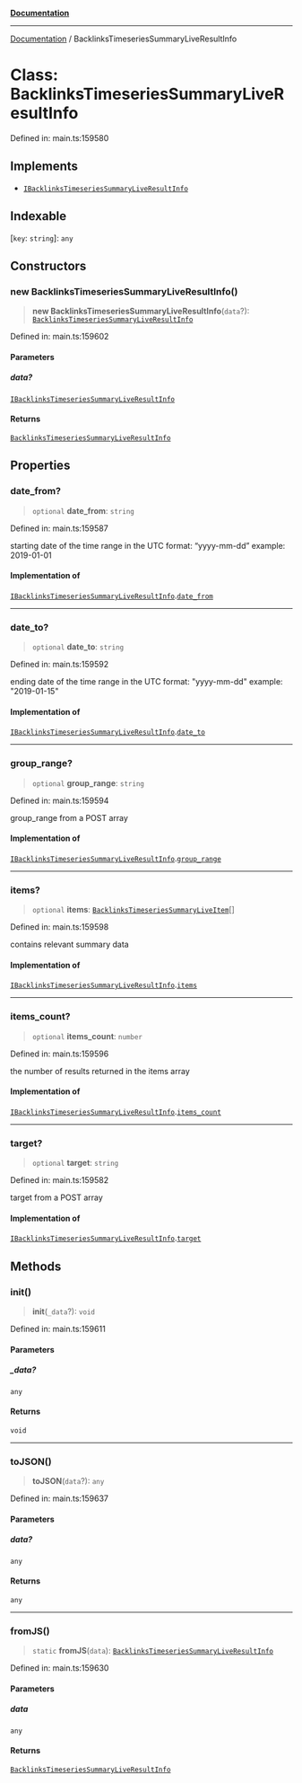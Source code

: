 [**Documentation**](../README.md)

***

[Documentation](../README.md) / BacklinksTimeseriesSummaryLiveResultInfo

# Class: BacklinksTimeseriesSummaryLiveResultInfo

Defined in: main.ts:159580

## Implements

- [`IBacklinksTimeseriesSummaryLiveResultInfo`](../interfaces/IBacklinksTimeseriesSummaryLiveResultInfo.md)

## Indexable

\[`key`: `string`\]: `any`

## Constructors

### new BacklinksTimeseriesSummaryLiveResultInfo()

> **new BacklinksTimeseriesSummaryLiveResultInfo**(`data`?): [`BacklinksTimeseriesSummaryLiveResultInfo`](BacklinksTimeseriesSummaryLiveResultInfo.md)

Defined in: main.ts:159602

#### Parameters

##### data?

[`IBacklinksTimeseriesSummaryLiveResultInfo`](../interfaces/IBacklinksTimeseriesSummaryLiveResultInfo.md)

#### Returns

[`BacklinksTimeseriesSummaryLiveResultInfo`](BacklinksTimeseriesSummaryLiveResultInfo.md)

## Properties

### date\_from?

> `optional` **date\_from**: `string`

Defined in: main.ts:159587

starting date of the time range
in the UTC format: “yyyy-mm-dd”
example:
2019-01-01

#### Implementation of

[`IBacklinksTimeseriesSummaryLiveResultInfo`](../interfaces/IBacklinksTimeseriesSummaryLiveResultInfo.md).[`date_from`](../interfaces/IBacklinksTimeseriesSummaryLiveResultInfo.md#date_from)

***

### date\_to?

> `optional` **date\_to**: `string`

Defined in: main.ts:159592

ending date of the time range
in the UTC format: "yyyy-mm-dd"
example:
"2019-01-15"

#### Implementation of

[`IBacklinksTimeseriesSummaryLiveResultInfo`](../interfaces/IBacklinksTimeseriesSummaryLiveResultInfo.md).[`date_to`](../interfaces/IBacklinksTimeseriesSummaryLiveResultInfo.md#date_to)

***

### group\_range?

> `optional` **group\_range**: `string`

Defined in: main.ts:159594

group_range from a POST array

#### Implementation of

[`IBacklinksTimeseriesSummaryLiveResultInfo`](../interfaces/IBacklinksTimeseriesSummaryLiveResultInfo.md).[`group_range`](../interfaces/IBacklinksTimeseriesSummaryLiveResultInfo.md#group_range)

***

### items?

> `optional` **items**: [`BacklinksTimeseriesSummaryLiveItem`](BacklinksTimeseriesSummaryLiveItem.md)[]

Defined in: main.ts:159598

contains relevant summary data

#### Implementation of

[`IBacklinksTimeseriesSummaryLiveResultInfo`](../interfaces/IBacklinksTimeseriesSummaryLiveResultInfo.md).[`items`](../interfaces/IBacklinksTimeseriesSummaryLiveResultInfo.md#items)

***

### items\_count?

> `optional` **items\_count**: `number`

Defined in: main.ts:159596

the number of results returned in the items array

#### Implementation of

[`IBacklinksTimeseriesSummaryLiveResultInfo`](../interfaces/IBacklinksTimeseriesSummaryLiveResultInfo.md).[`items_count`](../interfaces/IBacklinksTimeseriesSummaryLiveResultInfo.md#items_count)

***

### target?

> `optional` **target**: `string`

Defined in: main.ts:159582

target from a POST array

#### Implementation of

[`IBacklinksTimeseriesSummaryLiveResultInfo`](../interfaces/IBacklinksTimeseriesSummaryLiveResultInfo.md).[`target`](../interfaces/IBacklinksTimeseriesSummaryLiveResultInfo.md#target)

## Methods

### init()

> **init**(`_data`?): `void`

Defined in: main.ts:159611

#### Parameters

##### \_data?

`any`

#### Returns

`void`

***

### toJSON()

> **toJSON**(`data`?): `any`

Defined in: main.ts:159637

#### Parameters

##### data?

`any`

#### Returns

`any`

***

### fromJS()

> `static` **fromJS**(`data`): [`BacklinksTimeseriesSummaryLiveResultInfo`](BacklinksTimeseriesSummaryLiveResultInfo.md)

Defined in: main.ts:159630

#### Parameters

##### data

`any`

#### Returns

[`BacklinksTimeseriesSummaryLiveResultInfo`](BacklinksTimeseriesSummaryLiveResultInfo.md)
